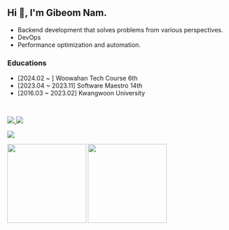 ## Hi 👋, I'm Gibeom Nam.
- Backend development that solves problems from various perspectives.
- DevOps
- Performance optimization and automation.

### Educations
- \[2024.02 ~ ] Woowahan Tech Course 6th
- \[2023.04 ~ 2023.11] Software Maestro 14th
- \[2016.03 ~ 2023.02] Kwangwoon University

<br/>
<p>
  <a href='https://velog.io/@given53'>
    <img src='https://img.shields.io/badge/Tech%20Blog-20C997?&style=flat&logo=Velog&logoColor=white'/>
  </a>
  <a href="mailto:given0523@gmail.com">
    <img src='https://img.shields.io/badge/Gmail-EA4335?&style=flat&logo=Gmail&logoColor=white'/>
  </a>
</p>




<img src='https://github-profile-trophy.vercel.app/?username=GIVEN53&theme=chalk&row=2&column=3'/>

<p>
  <img src='https://github-readme-stats.vercel.app/api?username=GIVEN53&count_private=true&show_icons=true&theme=tokyonight' height='180px'/>
  <img src='http://mazassumnida.wtf/api/v2/generate_badge?boj=maagi53' height='180px'/>
</p>
